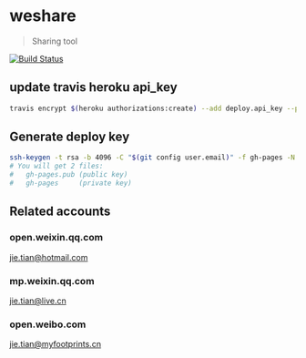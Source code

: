 # weshare

> Sharing tool

[![Build Status](https://travis-ci.com/Jeff-Tian/weshare.svg?branch=master)](https://travis-ci.com/Jeff-Tian/weshare)

## update travis heroku api_key
```bash
travis encrypt $(heroku authorizations:create) --add deploy.api_key --pro
```

## Generate deploy key
```bash
ssh-keygen -t rsa -b 4096 -C "$(git config user.email)" -f gh-pages -N ""
# You will get 2 files:
#   gh-pages.pub (public key)
#   gh-pages     (private key)
```

## Related accounts

### open.weixin.qq.com
jie.tian@hotmail.com

### mp.weixin.qq.com
jie.tian@live.cn

### open.weibo.com
jie.tian@myfootprints.cn
